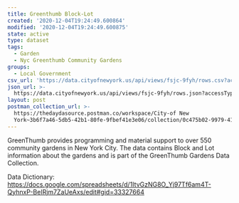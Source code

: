 ```yaml
---
title: Greenthumb Block-Lot
created: '2020-12-04T19:24:49.600864'
modified: '2020-12-04T19:24:49.600875'
state: active
type: dataset
tags:
  - Garden
  - Nyc Greenthumb Community Gardens
groups:
  - Local Government
csv_url: 'https://data.cityofnewyork.us/api/views/fsjc-9fyh/rows.csv?accessType=DOWNLOAD'
json_url: >-
  https://data.cityofnewyork.us/api/views/fsjc-9fyh/rows.json?accessType=DOWNLOAD
layout: post
postman_collection_url: >-
  https://thedaydasource.postman.co/workspace/City-of New
  York~3b6f7a46-5db5-42b1-80fe-9fbef41e3e06/collection/0c475b02-9979-410c-ad9f-90ca235f8b3b
---
```

GreenThumb provides programming and material support to over 550 community gardens in New York City. The data contains Block and Lot information about the gardens and is part of the GreenThumb Gardens Data Collection.

Data Dictionary: https://docs.google.com/spreadsheets/d/1ItvGzNG8O_Yj97Tf6am4T-QyhnxP-BeIRjm7ZaUeAxs/edit#gid=33327664
